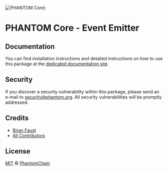 ![PHANTOM Core](https://i.imgur.com/dPHOKrL.jpg))

# PHANTOM Core - Event Emitter

## Documentation

You can find installation instructions and detailed instructions on how to use this package at the [dedicated documentation site](https://docs.phantom.org/guidebook/core/plugins/core-event-emitter.html).

## Security

If you discover a security vulnerability within this package, please send an e-mail to security@phantom.org. All security vulnerabilities will be promptly addressed.

## Credits

- [Brian Faust](https://github.com/faustbrian)
- [All Contributors](../../../../contributors)

## License

[MIT](LICENSE) © [PhantomChain](https://phantom.org)
